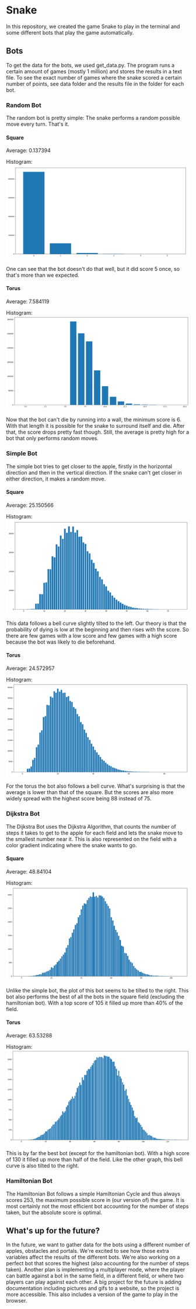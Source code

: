 # Snake

In this repository, we created the game Snake to play in the terminal and some different bots that play the game automatically.

## Bots

To get the data for the bots, we used get_data.py. The program runs a certain amount of games (mostly 1 million) and stores the results in a text file.
To see the exact number of games where the snake scored a certain number of points, see data folder and the results file in the folder for each bot.


### Random Bot

The random bot is pretty simple: The snake performs a random possible move every turn. That's it.

#### Square

Average: 0.137394

Histogram:
<img src="data/random_bot/square/histogram.png">

One can see that the bot doesn't do that well, but it did score 5 once, so that's more than we expected.

#### Torus

Average: 7.584119

Histogram:
<img src="data/random_bot/torus/histogram.png">

Now that the bot can't die by running into a wall, the minimum score is 6. With that length it is possible for the snake to surround itself and die. After that, the score drops pretty fast though. Still, the average is pretty high for a bot that only performs random moves.


### Simple Bot

The simple bot tries to get closer to the apple, firstly in the horizontal direction and then in the vertical direction. If the snake can't get closer in either direction, it makes a random move.

#### Square

Average: 25.150566

Histogram:
<img src="data/simple_bot/square/histogram.png">

This data follows a bell curve slightly tilted to the left. Our theory is that the probability of dying is low at the beginning and then rises with the score. So there are few games with a low score and few games with a high score because the bot was likely to die beforehand.

#### Torus

Average: 24.572957

Histogram:
<img src="data/simple_bot/torus/histogram.png">

For the torus the bot also follows a bell curve. What's surprising is that the average is lower than that of the square. But the scores are also more widely spread with the highest score being 88 instead of 75.


### Dijkstra Bot

The Dijkstra Bot uses the Dijkstra Algorithm, that counts the number of steps it takes to get to the apple for each field and lets the snake move to the smallest number near it. This is also represented on the field with a color gradient indicating where the snake wants to go.

#### Square

Average: 48.84104

Histogram:
<img src="data/dijkstra_bot/square/histogram.png">

Unlike the simple bot, the plot of this bot seems to be tilted to the right. This bot also performs the best of all the bots in the square field (excluding the hamiltonian bot). With a top score of 105 it filled up more than 40% of the field.

#### Torus

Average: 63.53288

Histogram:
<img src="data/dijkstra_bot/torus/histogram.png">

This is by far the best bot (except for the hamiltonian bot). With a high score of 130 it filled up more than half of the field. Like the other graph, this bell curve is also tilted to the right.


### Hamiltonian Bot

The Hamiltonian Bot follows a simple Hamiltonian Cycle and thus always scores 253, the maximum possible score in (our version of) the game.
It is most certainly not the most efficient bot accounting for the number of steps taken, but the absolute score is optimal.


## What's up for the future?

In the future, we want to gather data for the bots using a different number of apples, obstacles and portals. We're excited to see how those extra variables affect the results of the different bots.
We're also working on a perfect bot that scores the highest (also accounting for the number of steps taken).
Another plan is implementing a multiplayer mode, where the player can battle against a bot in the same field, in a different field, or where two players can play against each other.
A big project for the future is adding documentation including pictures and gifs to a website, so the project is more accessible. This also includes a version of the game to play in the browser.